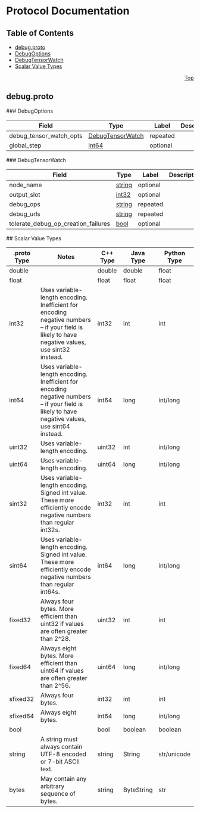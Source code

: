 # Protocol Documentation
<a name="top"/>

## Table of Contents
* [debug.proto](#debug.proto)
 * [DebugOptions](#tensorflow.DebugOptions)
 * [DebugTensorWatch](#tensorflow.DebugTensorWatch)
* [Scalar Value Types](#scalar-value-types)

<a name="debug.proto"/>
<p align="right"><a href="#top">Top</a></p>

## debug.proto



<a name="tensorflow.DebugOptions"/>
### DebugOptions


| Field | Type | Label | Description |
| ----- | ---- | ----- | ----------- |
| debug_tensor_watch_opts | [DebugTensorWatch](#tensorflow.DebugTensorWatch) | repeated |  |
| global_step | [int64](#int64) | optional |  |


<a name="tensorflow.DebugTensorWatch"/>
### DebugTensorWatch


| Field | Type | Label | Description |
| ----- | ---- | ----- | ----------- |
| node_name | [string](#string) | optional |  |
| output_slot | [int32](#int32) | optional |  |
| debug_ops | [string](#string) | repeated |  |
| debug_urls | [string](#string) | repeated |  |
| tolerate_debug_op_creation_failures | [bool](#bool) | optional |  |







<a name="scalar-value-types"/>
## Scalar Value Types

| .proto Type | Notes | C++ Type | Java Type | Python Type |
| ----------- | ----- | -------- | --------- | ----------- |
| <a name="double"/> double |  | double | double | float |
| <a name="float"/> float |  | float | float | float |
| <a name="int32"/> int32 | Uses variable-length encoding. Inefficient for encoding negative numbers – if your field is likely to have negative values, use sint32 instead. | int32 | int | int |
| <a name="int64"/> int64 | Uses variable-length encoding. Inefficient for encoding negative numbers – if your field is likely to have negative values, use sint64 instead. | int64 | long | int/long |
| <a name="uint32"/> uint32 | Uses variable-length encoding. | uint32 | int | int/long |
| <a name="uint64"/> uint64 | Uses variable-length encoding. | uint64 | long | int/long |
| <a name="sint32"/> sint32 | Uses variable-length encoding. Signed int value. These more efficiently encode negative numbers than regular int32s. | int32 | int | int |
| <a name="sint64"/> sint64 | Uses variable-length encoding. Signed int value. These more efficiently encode negative numbers than regular int64s. | int64 | long | int/long |
| <a name="fixed32"/> fixed32 | Always four bytes. More efficient than uint32 if values are often greater than 2^28. | uint32 | int | int |
| <a name="fixed64"/> fixed64 | Always eight bytes. More efficient than uint64 if values are often greater than 2^56. | uint64 | long | int/long |
| <a name="sfixed32"/> sfixed32 | Always four bytes. | int32 | int | int |
| <a name="sfixed64"/> sfixed64 | Always eight bytes. | int64 | long | int/long |
| <a name="bool"/> bool |  | bool | boolean | boolean |
| <a name="string"/> string | A string must always contain UTF-8 encoded or 7-bit ASCII text. | string | String | str/unicode |
| <a name="bytes"/> bytes | May contain any arbitrary sequence of bytes. | string | ByteString | str |
